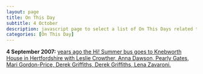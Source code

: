 ```yaml
---
layout: page
title: On This Day
subtitle: 4 October
description: javascript page to select a list of On This Days related to Lena Zavaroni.
categories: [On This Day]
---
```


**4 September 2007:**
[<span id="age1"></span> years ago the Hi! Summer bus goes to Knebworth House in Hertfordshire with Leslie Crowther, Anna Dawson, Pearly Gates, Mari Gordon-Price, Derek Griffiths, Derek Griffiths, Lena Zavaroni.](/television/london%20weekend%20television/1977/09/04/hi-summer.html)

<!-- Script for calculating number of years ago -->
<script>
var dob = '19770904';
var year = Number(dob.substr(0, 4));
var month = Number(dob.substr(4, 2)) - 1;
var day = Number(dob.substr(6, 2));
var today = new Date();
var age1 = today.getFullYear() - year;
if (today.getMonth() < month || (today.getMonth() == month && today.getDate() < day)) {
age1--;
}
document.getElementById("age1").innerHTML=age1;
</script>
